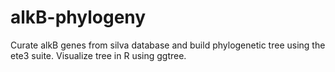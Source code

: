 # alkB-phylogeny
Curate alkB genes from silva database and build phylogenetic tree using the ete3 suite. Visualize tree in R using ggtree.

